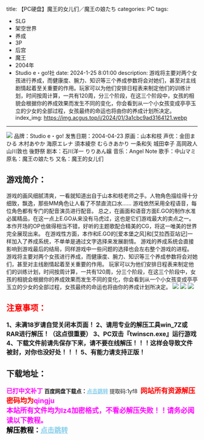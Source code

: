 title: 【PC硬盘】魔王的女儿们／魔王の娘たち
categories: PC
tags:
- SLG
- 架空世界
- 养成
- 3P
- 后宫
- 魔王
- 2004年
- Studio e・go!社
date: 2024-1-25 8:01:00
description: 游戏将主要对两个女孩进行养成，而健康度、腕力、知识等三个养成参数将会对她们，甚至对主线剧情起着至关重要的作用。玩家可以为他们安排日程表来制定他们的训练计划，时间按周计算，一共有120周，分三个阶段，在这三个阶段中，女孩的相貌会根据你的养成效果而发生不同的变化，你会看到从一个小女孩变成亭亭玉立的少女的全部过程，女孩最终的命运也将由你的养成计划所决定。
index_img: https://img.acgus.top/i/2024/01/3a1cbc9ad3164121.webp
---
![](https://img.acgus.top/i/2024/01/3a1cbc9ad3164121.webp)
品牌：Studio e・go!
发售日期：2004-04-23
原画：山本和枝
声优：金田まひる 木村あやか 海原エレナ 須本綾奈 むらきあかり 一条和矢 城田幸子 高岡政人 山川敦也 後野祭
剧本：石川洋一 りりあん嬢
音乐：Angel Note
歌手：中山マミ
原名：魔王の娘たち
又名：魔王的女儿们

## 游戏简介：
游戏的画风细腻清爽，一看就知道出自于山本和枝老师之手。人物角色描绘得十分细致，飘逸，那些MM角色让人看了不禁直流口水……
游戏依然采用全程语音，每位角色都有专门的配音演员进行配音。
总之，在画面和语音方面E.GO的制作水准必属精品，在这一点上E.GO从来没有马虎过，这也是它们游戏最大的卖点之一。
本作开场的OP也做得相当不错，好听的主题歌配合精美的CG，将这一唯美的世界完全展现出来。
在游戏性方面，本作和E.GO的[爱本堡之风]和[艾拉西亚站记]一样加入了养成系统，不单单是通过文字选择来发展剧情。
游戏的养成系统会直接影响到游戏最后的结局，同样游戏中一些问题的选择也会左右整个游戏的进程。
游戏将主要对两个女孩进行养成，而健康度、腕力、知识等三个养成参数将会对她们，甚至对主线剧情起着至关重要的作用。
玩家可以为他们安排日程表来制定他们的训练计划，时间按周计算，一共有120周，分三个阶段，在这三个阶段中，女孩的相貌会根据你的养成效果而发生不同的变化，你会看到从一个小女孩变成亭亭玉立的少女的全部过程，女孩最终的命运也将由你的养成计划所决定。
![](https://img.acgus.top/i/2024/01/84d6b51e0b164127.webp)
![](https://img.acgus.top/i/2024/01/e0a3662d04164125.webp)
![](https://img.acgus.top/i/2024/01/855217c29f164123.webp)





## <font color=#FF0000 >注意事项：</font>
<font size=3><b>1、未满18岁请自觉关闭本页面！
2、请用专业的解压工具win_7Z或RAR进行解压！（这点很重要）
3、PC双击『twinscn.exe』运行游戏
4、下载文件前请先保存下来，请不要在线解压！！！这样会导致文件被封，对你也没好处！！！
5、有能力请支持正版！</b></font>

## 下载地址：
<font color=#FF00FF size=3><b>已打中文补丁</b></font>
<b>百度网盘下载点：</b><a href="https://pan.baidu.com/s/1LOy6xjQbULjSmRsgzWWnPw?pwd=1yf8" style="color: #87CEEB;"><b>点击跳转</b></a> 提取码:1yf8
<a style="padding: 0" href="https://post.qingju.org/AD/"><img style="max-width:100%" src="https://img.acgus.top/i/2024/07/478f689b8021d8d499ab43d21acf137a.gif" alt=""></a>
<b><font color=#FF0000 size=4>网站所有资源解压密码均为</b></font><b><font color=#FF00FF size=4>qingju</font><font color=#FF0000 ></font></b><br><b><font color=#FF00FF size=4>本站所有文件均为lz4加密格式，不看必解压失败！！请务必阅读以下教程。</b></font><br><b><font color=#000 size=4>解压教程：</b><a href="https://post.qingju.org/tutorial/000/" style="color: #87CEEB;"><b>点击跳转</b></a>